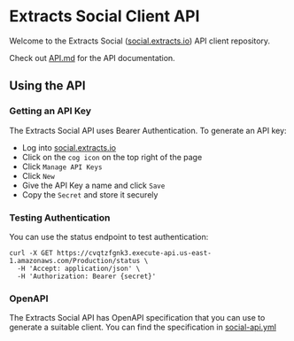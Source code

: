 # Extracts Social Client API

Welcome to the Extracts Social ([social.extracts.io](https://social.extracts.io)) API client repository.

Check out [API.md](./API.md) for the API documentation.

## Using the API

### Getting an API Key

The Extracts Social API uses Bearer Authentication. To generate an API key:

- Log into [social.extracts.io](https://social.extracts.io)
- Click on the `cog icon` on the top right of the page
- Click `Manage API Keys`
- Click `New`
- Give the API Key a name and click `Save`
- Copy the `Secret` and store it securely

### Testing Authentication

You can use the status endpoint to test authentication:

```shell
curl -X GET https://cvqtzfgnk3.execute-api.us-east-1.amazonaws.com/Production/status \
  -H 'Accept: application/json' \
  -H 'Authorization: Bearer {secret}'
```

### OpenAPI

The Extracts Social API has OpenAPI specification that you can use to generate a suitable client. You can find the specification in [social-api.yml](./social-api.yml)